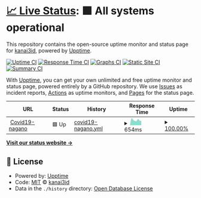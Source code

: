# [📈 Live Status](https://kanai3id.github.io/upptime): <!--live status--> **🟩 All systems operational**

This repository contains the open-source uptime monitor and status page for [kanai3id](https://kanai3id.github.io/upptime), powered by [Upptime](https://github.com/upptime/upptime).

[![Uptime CI](https://github.com/koj-co/upptime/workflows/Uptime%20CI/badge.svg)](https://github.com/koj-co/upptime/actions?query=workflow%3A%22Uptime+CI%22)
[![Response Time CI](https://github.com/koj-co/upptime/workflows/Response%20Time%20CI/badge.svg)](https://github.com/koj-co/upptime/actions?query=workflow%3A%22Response+Time+CI%22)
[![Graphs CI](https://github.com/koj-co/upptime/workflows/Graphs%20CI/badge.svg)](https://github.com/koj-co/upptime/actions?query=workflow%3A%22Graphs+CI%22)
[![Static Site CI](https://github.com/koj-co/upptime/workflows/Static%20Site%20CI/badge.svg)](https://github.com/koj-co/upptime/actions?query=workflow%3A%22Static+Site+CI%22)
[![Summary CI](https://github.com/koj-co/upptime/workflows/Summary%20CI/badge.svg)](https://github.com/koj-co/upptime/actions?query=workflow%3A%22Summary+CI%22)

With [Upptime](https://upptime.js.org), you can get your own unlimited and free uptime monitor and status page, powered entirely by a GitHub repository. We use [Issues](https://github.com/kanai3id/upptime/issues) as incident reports, [Actions](https://github.com/kanai3id/upptime/actions) as uptime monitors, and [Pages](https://kanai3id.github.io/upptime) for the status page.

<!--start: status pages-->
<!-- This summary is generated by Upptime (https://github.com/upptime/upptime) -->
<!-- Do not edit this manually, your changes will be overwritten -->
<!-- prettier-ignore -->
| URL | Status | History | Response Time | Uptime |
| --- | ------ | ------- | ------------- | ------ |
| <img alt="" src="https://icons.duckduckgo.com/ip3/covid19-nagano.info.ico" height="13"> [Covid19-nagano](https://covid19-nagano.info) | 🟩 Up | [covid19-nagano.yml](https://github.com/kanai3id/upptime/commits/HEAD/history/covid19-nagano.yml) | <details><summary><img alt="Response time graph" src="./graphs/covid19-nagano/response-time-week.png" height="20"> 654ms</summary><br><a href="https://kanai3id.github.io/upptime/history/covid19-nagano"><img alt="Response time 829" src="https://img.shields.io/endpoint?url=https%3A%2F%2Fraw.githubusercontent.com%2Fkanai3id%2Fupptime%2FHEAD%2Fapi%2Fcovid19-nagano%2Fresponse-time.json"></a><br><a href="https://kanai3id.github.io/upptime/history/covid19-nagano"><img alt="24-hour response time 756" src="https://img.shields.io/endpoint?url=https%3A%2F%2Fraw.githubusercontent.com%2Fkanai3id%2Fupptime%2FHEAD%2Fapi%2Fcovid19-nagano%2Fresponse-time-day.json"></a><br><a href="https://kanai3id.github.io/upptime/history/covid19-nagano"><img alt="7-day response time 654" src="https://img.shields.io/endpoint?url=https%3A%2F%2Fraw.githubusercontent.com%2Fkanai3id%2Fupptime%2FHEAD%2Fapi%2Fcovid19-nagano%2Fresponse-time-week.json"></a><br><a href="https://kanai3id.github.io/upptime/history/covid19-nagano"><img alt="30-day response time 777" src="https://img.shields.io/endpoint?url=https%3A%2F%2Fraw.githubusercontent.com%2Fkanai3id%2Fupptime%2FHEAD%2Fapi%2Fcovid19-nagano%2Fresponse-time-month.json"></a><br><a href="https://kanai3id.github.io/upptime/history/covid19-nagano"><img alt="1-year response time 810" src="https://img.shields.io/endpoint?url=https%3A%2F%2Fraw.githubusercontent.com%2Fkanai3id%2Fupptime%2FHEAD%2Fapi%2Fcovid19-nagano%2Fresponse-time-year.json"></a></details> | <details><summary><a href="https://kanai3id.github.io/upptime/history/covid19-nagano">100.00%</a></summary><a href="https://kanai3id.github.io/upptime/history/covid19-nagano"><img alt="All-time uptime 89.00%" src="https://img.shields.io/endpoint?url=https%3A%2F%2Fraw.githubusercontent.com%2Fkanai3id%2Fupptime%2FHEAD%2Fapi%2Fcovid19-nagano%2Fuptime.json"></a><br><a href="https://kanai3id.github.io/upptime/history/covid19-nagano"><img alt="24-hour uptime 100.00%" src="https://img.shields.io/endpoint?url=https%3A%2F%2Fraw.githubusercontent.com%2Fkanai3id%2Fupptime%2FHEAD%2Fapi%2Fcovid19-nagano%2Fuptime-day.json"></a><br><a href="https://kanai3id.github.io/upptime/history/covid19-nagano"><img alt="7-day uptime 100.00%" src="https://img.shields.io/endpoint?url=https%3A%2F%2Fraw.githubusercontent.com%2Fkanai3id%2Fupptime%2FHEAD%2Fapi%2Fcovid19-nagano%2Fuptime-week.json"></a><br><a href="https://kanai3id.github.io/upptime/history/covid19-nagano"><img alt="30-day uptime 31.72%" src="https://img.shields.io/endpoint?url=https%3A%2F%2Fraw.githubusercontent.com%2Fkanai3id%2Fupptime%2FHEAD%2Fapi%2Fcovid19-nagano%2Fuptime-month.json"></a><br><a href="https://kanai3id.github.io/upptime/history/covid19-nagano"><img alt="1-year uptime 82.32%" src="https://img.shields.io/endpoint?url=https%3A%2F%2Fraw.githubusercontent.com%2Fkanai3id%2Fupptime%2FHEAD%2Fapi%2Fcovid19-nagano%2Fuptime-year.json"></a></details>

<!--end: status pages-->

[**Visit our status website →**](https://kanai3id.github.io/upptime)

## 📄 License

- Powered by: [Upptime](https://github.com/upptime/upptime)
- Code: [MIT](./LICENSE) © [kanai3id](https://kanai3id.github.io/upptime)
- Data in the `./history` directory: [Open Database License](https://opendatacommons.org/licenses/odbl/1-0/)
